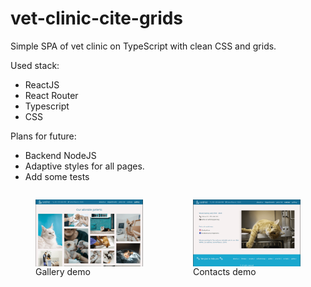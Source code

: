 # vet-clinic-cite-grids

Simple SPA of vet clinic on TypeScript with clean CSS and grids.

Used stack: 
 - ReactJS
 - React Router
 - Typescript
 - CSS

Plans for future: 
  - Backend NodeJS
  - Adaptive styles for all pages.
  - Add some tests


<div style="display:flex; justify-content:space-around;">
  <figure style="display: flex; flex-direction: column;">
    <img src="vet-clinic\public\images\gallery.png" width = 400 style="display: inline-block;"/>
    <span>Gallery demo</span>
  </figure>
  <figure style="display: flex; flex-direction: column;">
    <img src="vet-clinic\public\images\contacts.png" title="Contacts demo" width = 400 style="display: inline-block;"/>
    <span>Contacts demo</span>
  </figure>
</div>


